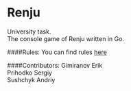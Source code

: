 # Renju
University task. <br />
The console game of Renju written in Go.


####Rules:
You can find rules [here](http://www.renju.net/study/rules.php)


####Contributors:
Gimiranov Erik <br />
Prihodko Sergiy <br />
Sushchyk Andriy <br />

